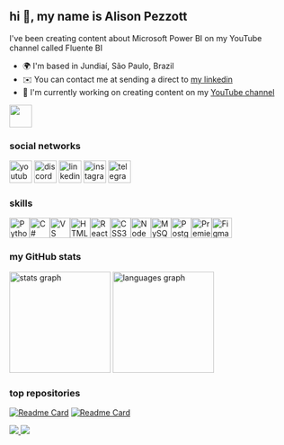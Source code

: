 ## hi 👋, my name is Alison Pezzott

I've been creating content about Microsoft Power BI on my YouTube channel called Fluente BI

* 🌍  I'm based in Jundiaí, São Paulo, Brazil
* ✉️  You can contact me at sending a direct to [my linkedin](https://linkedin.com/in/alisonpezzott)
* 🚀  I'm currently working on creating content on my [YouTube channel](http://youtube.com/@fluentebi )

<a href="https://www.github.com/alisonpezzott" target="_blank" rel="noreferrer"><img
src="https://img.shields.io/github/followers/alisonpezzott?logo=github&style=for-the-badge&color=267ff8&labelColor=1c1917" height="40" /></a>

### social networks

<div align="left">
  <a href="https://youtube.com/@fluentebi"        ><img src="https://img.shields.io/static/v1?message=Youtube&logo=youtube&label=&color=FF0000&logoColor=white&labelColor=&style=for-the-badge" height="40" alt="youtube logo" /></a>
  <a href="https://comunidade.fluentebi.com"      ><img src="https://img.shields.io/static/v1?message=Discord&logo=discord&label=&color=7289DA&logoColor=white&labelColor=&style=for-the-badge" height="40" alt="discord logo" /></a>
  <a href="https://linkedin.com/in/alisonpezzott" ><img src="https://img.shields.io/static/v1?message=LinkedIn&logo=linkedin&label=&color=0077B5&logoColor=white&labelColor=&style=for-the-badge" height="40" alt="linkedin logo" /></a>
  <a href="https://instagram.com/alisonpezzott"   ><img src="https://img.shields.io/static/v1?message=Instagram&logo=instagram&label=&color=E4405F&logoColor=white&labelColor=&style=for-the-badge" height="40" alt="instagram logo" /></a>
  <a href="t.me/fluentebi"                        ><img src="https://img.shields.io/static/v1?message=Telegram&logo=telegram&label=&color=2CA5E0&logoColor=white&labelColor=&style=for-the-badge" height="40" alt="telegram logo"  /></a>
</div>

### skills

<div align="left">
  <a href="https://www.python.org/" target="_blank" rel="noreferrer"><img src="https://raw.githubusercontent.com/danielcranney/readme-generator/main/public/icons/skills/python-colored.svg" width="36" height="36" alt="Python" /></a><a href="https://docs.microsoft.com/en-us/dotnet/csharp/" target="_blank" rel="noreferrer"><img src="https://raw.githubusercontent.com/danielcranney/readme-generator/main/public/icons/skills/csharp-colored.svg" width="36" height="36" alt="C#" /></a><a href="https://code.visualstudio.com/" target="_blank" rel="noreferrer"><img src="https://raw.githubusercontent.com/danielcranney/readme-generator/main/public/icons/skills/visualstudiocode.svg" width="36" height="36" alt="VS Code" /></a><a href="https://developer.mozilla.org/en-US/docs/Glossary/HTML5" target="_blank" rel="noreferrer"><img src="https://raw.githubusercontent.com/danielcranney/readme-generator/main/public/icons/skills/html5-colored.svg" width="36" height="36" alt="HTML5" /></a><a href="https://reactjs.org/" target="_blank" rel="noreferrer"><img src="https://raw.githubusercontent.com/danielcranney/readme-generator/main/public/icons/skills/react-colored.svg" width="36" height="36" alt="React" /></a><a href="https://www.w3.org/TR/CSS/#css" target="_blank" rel="noreferrer"><img src="https://raw.githubusercontent.com/danielcranney/readme-generator/main/public/icons/skills/css3-colored.svg" width="36" height="36" alt="CSS3" /></a><a href="https://nodejs.org/en/" target="_blank" rel="noreferrer"><img src="https://raw.githubusercontent.com/danielcranney/readme-generator/main/public/icons/skills/nodejs-colored.svg" width="36" height="36" alt="NodeJS" /></a><a href="https://www.mysql.com/" target="_blank" rel="noreferrer"><img src="https://raw.githubusercontent.com/danielcranney/readme-generator/main/public/icons/skills/mysql-colored.svg" width="36" height="36" alt="MySQL" /></a><a href="https://www.postgresql.org/" target="_blank" rel="noreferrer"><img src="https://raw.githubusercontent.com/danielcranney/readme-generator/main/public/icons/skills/postgresql-colored.svg" width="36" height="36" alt="PostgreSQL" /></a><a href="https://www.adobe.com/uk/products/premiere.html" target="_blank" rel="noreferrer"><img src="https://raw.githubusercontent.com/danielcranney/readme-generator/main/public/icons/skills/premierepro-colored-dark.svg" width="36" height="36" alt="Premiere Pro" /></a><a href="https://www.figma.com/" target="_blank" rel="noreferrer"><img src="https://raw.githubusercontent.com/danielcranney/readme-generator/main/public/icons/skills/figma-colored.svg" width="36" height="36" alt="Figma" /></a>
</div>

### my GitHub stats

<div align="left">
  <img src="https://github-readme-stats.vercel.app/api?username=alisonpezzott&hide_title=false&hide_rank=true&show_icons=true&include_all_commits=true&count_private=true&title_color=267ff8&text_color=9198a1&icon_color=267ff8&bg_color=151b23&disable_animations=false&locale=en&hide_border=true&order=1" height="180" alt="stats graph"  />
  <img src="https://github-readme-stats.vercel.app/api/top-langs?username=alisonpezzott&locale=en&hide_title=false&layout=compact&title_color=267ff8&text_color=9198a1&icon_color=267ff8&bg_color=151b23&langs_count=5&hide_border=true&order=2" height="180" alt="languages graph"  />
</div>

### top repositories

[![Readme Card](https://github-readme-stats.vercel.app/api/pin/?username=alisonpezzott&repo=dimensao_calendario_m)](https://github.com/alisonpezzott/dimensao_calendario_m)
[![Readme Card](https://github-readme-stats.vercel.app/api/pin/?username=alisonpezzott&repo=dimensao_periodos_m)](https://github.com/alisonpezzott/dimensao_periodos_m)


<div>
  <a href="https://github.com/alisonpezzott/dimensao_calendario_m">
    <img src="https://github-readme-stats.vercel.app/api/pin/?username=alisonpezzott&repo=dimensao_calendario_m&title_color=267ff8&text_color=9198a1&icon_color=267ff8&bg_color=151b23&hide_border=true&locale=en" />
  </a>
  <a href="https://github.com/alisonpezzott/dimensao_periodos_m">
    <img src="https://github-readme-stats.vercel.app/api/pin/?username=alisonpezzott&repo=dimensao_periodos_m&title_color=267ff8&text_color=9198a1&icon_color=267ff8&bg_color=151b23&hide_border=true&locale=en" />
  </a>
</div>


<br></br><br></br><br></br><br></br><br></br><br></br>
